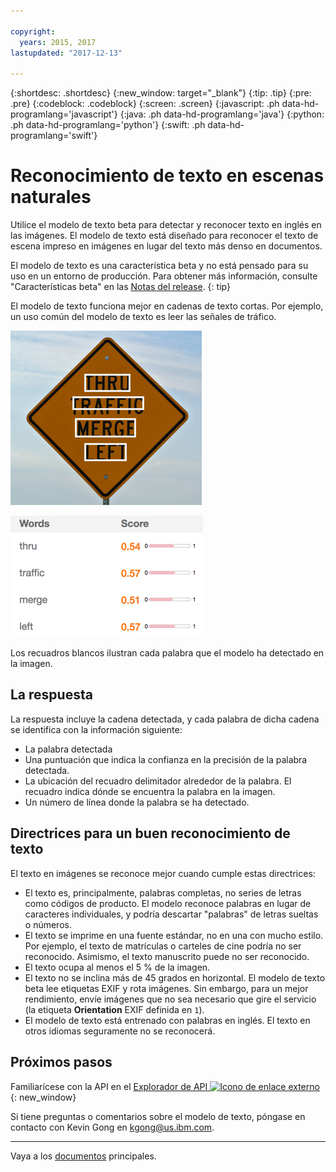```yaml
---

copyright:
  years: 2015, 2017
lastupdated: "2017-12-13"

---
```


{:shortdesc: .shortdesc}
{:new_window: target="_blank"}
{:tip: .tip}
{:pre: .pre}
{:codeblock: .codeblock}
{:screen: .screen}
{:javascript: .ph data-hd-programlang='javascript'}
{:java: .ph data-hd-programlang='java'}
{:python: .ph data-hd-programlang='python'}
{:swift: .ph data-hd-programlang='swift'}

# Reconocimiento de texto en escenas naturales

Utilice el modelo de texto beta para detectar y reconocer texto en inglés en las imágenes. El modelo de texto está diseñado para reconocer el texto de escena impreso en imágenes en lugar del texto más denso en documentos.

El modelo de texto es una característica beta y no está pensado para su uso en un entorno de producción. Para obtener más información, consulte "Características beta" en las [Notas del release](/docs/services/visual-recognition/release-notes.html#beta).
{: tip}

El modelo de texto funciona mejor en cadenas de texto cortas. Por ejemplo, un uso común del modelo de texto es leer las señales de tráfico.

![Señal de tráfico con recuadros delimitadores alrededor de las palabras detectadas](images/road-sign-text-detection.png)

![Imagen de palabras y puntuaciones de confianza detectadas en la señal de tráfico](images/road-sign-text-response.png)

Los recuadros blancos ilustran cada palabra que el modelo ha detectado en la imagen.

## La respuesta

La respuesta incluye la cadena detectada, y cada palabra de dicha cadena se identifica con la información siguiente:

- La palabra detectada
- Una puntuación que indica la confianza en la precisión de la palabra detectada.
- La ubicación del recuadro delimitador alrededor de la palabra. El recuadro indica dónde se encuentra la palabra en la imagen.
- Un número de línea donde la palabra se ha detectado.

## Directrices para un buen reconocimiento de texto

El texto en imágenes se reconoce mejor cuando cumple estas directrices:

- El texto es, principalmente, palabras completas, no series de letras como códigos de producto. El modelo reconoce palabras en lugar de caracteres individuales, y podría descartar "palabras" de letras sueltas o números.
- El texto se imprime en una fuente estándar, no en una con mucho estilo. Por ejemplo, el texto de matrículas o carteles de cine podría no ser reconocido. Asimismo, el texto manuscrito puede no ser reconocido.
- El texto ocupa al menos el 5 % de la imagen.
- El texto no se inclina más de 45 grados en horizontal. El modelo de texto beta lee etiquetas EXIF y rota imágenes. Sin embargo, para un mejor rendimiento, envíe imágenes que no sea necesario que gire el servicio (la etiqueta **Orientation** EXIF definida en `1`).
- El modelo de texto está entrenado con palabras en inglés. El texto en otros idiomas seguramente no se reconocerá.

## Próximos pasos

Familiarícese con la API en el [Explorador de API ![Icono de enlace externo](../../icons/launch-glyph.svg "Icono de enlace externo")](https://text-model-api-explorer.mybluemix.net/apis/visual-recognition-v3#/Text){: new_window}

Si tiene preguntas o comentarios sobre el modelo de texto, póngase en contacto con Kevin Gong en kgong@us.ibm.com.

---

Vaya a los [documentos](/docs/services/visual-recognition/index.html) principales.
